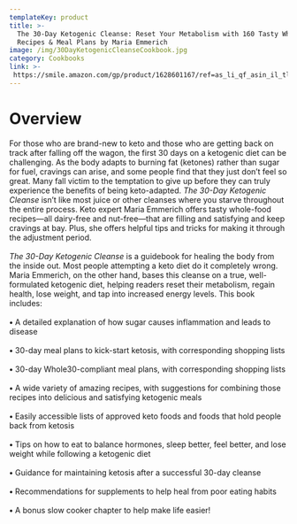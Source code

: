 ```yaml
---
templateKey: product
title: >-
  The 30-Day Ketogenic Cleanse: Reset Your Metabolism with 160 Tasty Whole-Food
  Recipes & Meal Plans by Maria Emmerich
image: /img/30DayKetogenicCleanseCookbook.jpg
category: Cookbooks
link: >-
 https://smile.amazon.com/gp/product/1628601167/ref=as_li_qf_asin_il_tl?ie=UTF8&tag=boisewgw-20&creative=9325&linkCode=as2&creativeASIN=1628601167&linkId=a485ebf05463c07309c7ea0701ee83d9
---
```


# Overview

For those who are brand-new to keto and those who are getting back on track after falling off the wagon, the first 30 days on a ketogenic diet can be challenging. As the body adapts to burning fat (ketones) rather than sugar for fuel, cravings can arise, and some people find that they just don’t feel so great. Many fall victim to the temptation to give up before they can truly experience the benefits of being keto-adapted. _The 30-Day Ketogenic Cleanse_ isn’t like most juice or other cleanses where you starve throughout the entire process. Keto expert Maria Emmerich offers tasty whole-food recipes—all dairy-free and nut-free—that are filling and satisfying and keep cravings at bay. Plus, she offers helpful tips and tricks for making it through the adjustment period.\
\
_The 30-Day Ketogenic Cleanse_ is a guidebook for healing the body from the inside out. Most people attempting a keto diet do it completely wrong. Maria Emmerich, on the other hand, bases this cleanse on a true, well-formulated ketogenic diet, helping readers reset their metabolism, regain health, lose weight, and tap into increased energy levels. This book includes:\
\
**•** A detailed explanation of how sugar causes inflammation and leads to disease\
\
**•** 30-day meal plans to kick-start ketosis, with corresponding shopping lists\
\
**•** 30-day Whole30-compliant meal plans, with corresponding shopping lists\
\
**•** A wide variety of amazing recipes, with suggestions for combining those recipes into delicious and satisfying ketogenic meals\
\
**•** Easily accessible lists of approved keto foods and foods that hold people back from ketosis\
\
**•** Tips on how to eat to balance hormones, sleep better, feel better, and lose weight while following a ketogenic diet\
\
**•** Guidance for maintaining ketosis after a successful 30-day cleanse\
\
**•** Recommendations for supplements to help heal from poor eating habits\
\
**•** A bonus slow cooker chapter to help make life easier!
